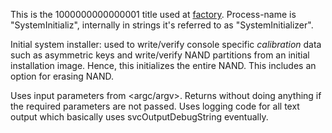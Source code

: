 This is the 1000000000000001 title used at
[factory](Factory%20Setup.md "wikilink"). Process-name is
"SystemInitializ", internally in strings it's referred to as
"SystemInitializer".

Initial system installer: used to write/verify console specific
*calibration* data such as asymmetric keys and write/verify NAND
partitions from an initial installation image. Hence, this initializes
the entire NAND. This includes an option for erasing NAND.

Uses input parameters from <argc/argv>. Returns without doing anything
if the required parameters are not passed. Uses logging code for all
text output which basically uses svcOutputDebugString eventually.
